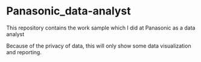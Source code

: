 # Panasonic_data-analyst
This repository contains the work sample which I did at Panasonic as a data analyst

Because of the privacy of data, this will only show some data visualization and reporting.
